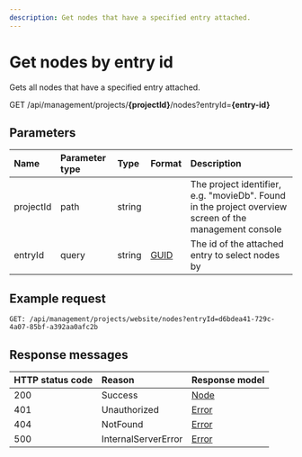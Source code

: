 ```yaml
---
description: Get nodes that have a specified entry attached.
---
```

# Get nodes by entry id

Gets all nodes that have a specified entry attached.

<span class="label label--get">GET</span> /api/management/projects/**{projectId}**/nodes?entryId=**{entry-id}**

## Parameters

| Name | Parameter type | Type | Format | Description |
| :- | :- | :- | :- | :- |
| projectId | path | string |  | The project identifier, e.g. "movieDb". Found in the project overview screen of the management console |
| entryId | query | string | [GUID](https://docs.microsoft.com/en-us/dotnet/api/system.guid) | The id of the attached entry to select nodes by |

## Example request

```http
GET: /api/management/projects/website/nodes?entryId=d6bdea41-729c-4a07-85bf-a392aa0afc2b
```

## Response messages

| HTTP status code | Reason              | Response model                   |
|:-----------------|:--------------------|:---------------------------------|
| 200              | Success             | [Node](/model/node.md)           |
| 401              | Unauthorized        | [Error](/key-concepts/errors.md) |
| 404              | NotFound            | [Error](/key-concepts/errors.md) |
| 500              | InternalServerError | [Error](/key-concepts/errors.md) |